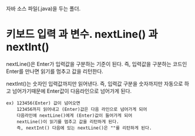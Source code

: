 자바 소스 파일(.java)을 두는 폴더.

# 키보드 입력 과 변수. nextLine() 과 nextInt()
nextLine()은 Enter가 입력값을 구분하는 기준이 된다.
즉, 입력값을 구분하는 코드인 Enter를 만나면 읽기를 멈추고 값을 리턴한다.

nextInt()는 숫자인 입력값까지만 읽어낸다.
즉, 입력값 구분을 숫자까지만 자동으로 하고 넘어가기때문에
    Enter값이 다음라인으로 넘어가게 된다.

    ex) 123456(Enter) 값이 넘어오면
        123456까지 읽어내고 (Enter)값은 다음 라인으로 넘어가게 되어
        다음라인에 nextLine()에게 (Enter)값이 들어가게 되어 
        nextLine()이 읽기를 멈추고 값을 리턴하게 된다.
        즉, nextInt() 다음에 있는 nextLine()은 ""를 리턴하게 된다.